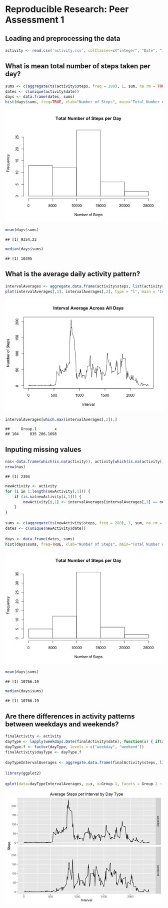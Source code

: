 # Reproducible Research: Peer Assessment 1


## Loading and preprocessing the data

```r
activity <- read.csv('activity.csv', colClasses=c("integer", "Date", "integer"))
```

## What is mean total number of steps taken per day?

```r
sums <- c(aggregate(ts(activity$steps, freq = 288), 1, sum, na.rm = TRUE))
dates <- c(unique(activity$date))
days <- data.frame(dates, sums)
hist(days$sums, freq=TRUE, xlab="Number of Steps", main="Total Number of Steps per Day")
```

![](PA1_template_files/figure-html/unnamed-chunk-2-1.png)

```r
mean(days$sums)
```

```
## [1] 9354.23
```

```r
median(days$sums)
```

```
## [1] 10395
```

## What is the average daily activity pattern?

```r
intervalAverages <- aggregate.data.frame(activity$steps, list(activity$interval), mean, na.rm=TRUE)
plot(intervalAverages[,1], intervalAverages[,2], type = "l", main = "Interval Average Across All Days", xlab = "Interval", ylab = "Number of Steps")
```

![](PA1_template_files/figure-html/unnamed-chunk-3-1.png)

```r
intervalAverages[which.max(intervalAverages[,2]),]
```

```
##     Group.1        x
## 104     835 206.1698
```

## Inputing missing values

```r
nas<-data.frame(which(is.na(activity)), activity[which(is.na(activity)),])
nrow(nas)
```

```
## [1] 2304
```

```r
newActivity <- activity
for (i in 1:length(newActivity[,1])) {
    if (is.na(newActivity[i,1])) {
        newActivity[i,1] <- intervalAverages[intervalAverages[,1] == newActivity[i,3], 2]
    }
}

sums <- c(aggregate(ts(newActivity$steps, freq = 288), 1, sum, na.rm = TRUE))
dates <- c(unique(newActivity$date))

days <- data.frame(dates, sums)
hist(days$sums, freq=TRUE, xlab="Number of Steps", main="Total Number of Steps per Day")
```

![](PA1_template_files/figure-html/unnamed-chunk-4-1.png)

```r
mean(days$sums)
```

```
## [1] 10766.19
```

```r
median(days$sums)
```

```
## [1] 10766.19
```

## Are there differences in activity patterns between weekdays and weekends?

```r
finalActivity <- activity
dayType <- lapply(weekdays.Date(finalActivity$date), function(x) { if(x == "Saturday" || x == "Sunday") { return("weekend") } else { return("weekday") } })
dayType.f <- factor(dayType, levels = c("weekday", "weekend"))
finalActivity$dayType <- dayType.f

dayTypeIntervalAverages <- aggregate.data.frame(finalActivity$steps, list(finalActivity$interval, finalActivity$dayType), mean, na.rm=TRUE)

library(ggplot2)

qplot(data=dayTypeIntervalAverages, y=x, x=Group.1, facets = Group.2 ~ ., geom="line", main="Average Steps per Interval by Day Type", xlab = "Interval", ylab = "Steps")
```

![](PA1_template_files/figure-html/unnamed-chunk-5-1.png)
